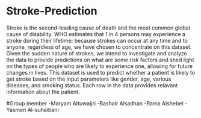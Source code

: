 # Stroke-Prediction

Stroke is the second-leading cause of death and the most common global cause of disability. WHO estimates that 1 in 4 persons may experience a stroke during their lifetime; because strokes can occur at any time and to anyone, regardless of age, we have chosen to concentrate on this dataset. 
Given the sudden nature of strokes, we intend to investigate and analyze the data to provide predictions on what are some risk factors and shed light on the types of people who are likely to experience one, allowing for future changes in lives.
This dataset is used to predict whether a patient is likely to get stroke based on the input parameters like gender, age, various diseases, and smoking status. Each row in the data provides relavant information about the patient.

#Group member
-Maryam Altuwaijri 
-Bashair Alsadhan
-Rama Alshebel
-Yasmen Al-suhaibani


